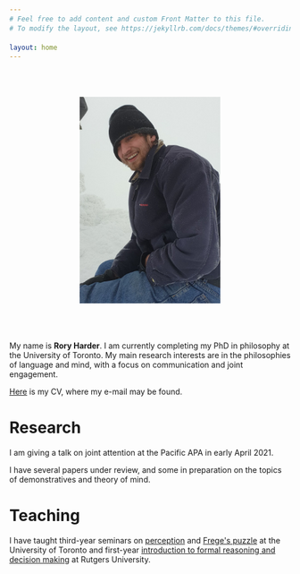 ```yaml
---
# Feel free to add content and custom Front Matter to this file.
# To modify the layout, see https://jekyllrb.com/docs/themes/#overriding-theme-defaults

layout: home
---
```


<center><img src="mountpicture.png" style="max-width:50%;" vspace="50" onclick="this.src='IMG_3309.jpeg'"></center>



My name is <b>Rory Harder</b>. I am currently completing my PhD in philosophy at the University of Toronto. My main research interests are in the philosophies of language and mind, with a focus on communication and joint engagement.

<a href="rh-cv.pdf">Here</a> is my CV, where my e-mail may be found.

# Research

I am giving a talk on joint attention at the Pacific APA in early April 2021.

I have several papers under review, and some in preparation on the topics of demonstratives and theory of mind.

# Teaching

I have taught third-year seminars on <a href="rh-mind-syllabus.pdf">perception</a> and <a href="fpsyll.pdf">Frege's puzzle</a> at the University of Toronto and first-year <a href="syllabus.pdf">introduction to formal reasoning and decision making</a> at Rutgers University.

<!-- As a teaching assistant at the University of Toronto, I have run tutorials for second-year courses on metaphysics and epistemology, ancient philosophy, early modern philosophy, and probability theory; and a first-year introduction to philosophy course. -->





